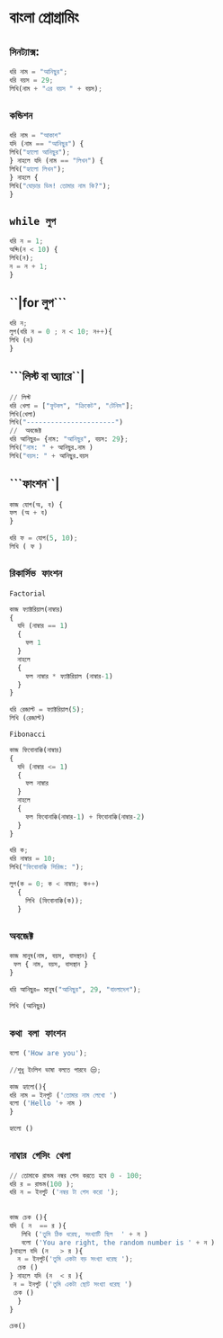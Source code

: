 # বাংলা প্রোগ্রামিং
## ```সিনট্যাক্স```:
```py
ধরি নাম = "আনিছুর";
ধরি বয়স = 29;
লিখি(নাম + "এর বয়স " + বয়স);
```
## ```কন্ডিশন```

```py
ধরি নাম = "আকাশ"
যদি (নাম == "আনিছুর") {
লিখি("হ্যালো আনিছুর");
} নাহলে যদি (নাম == "লিখন") {
লিখি("হ্যালো লিখন");
} নাহলে {
লিখি("ঘোড়ার ডিম! তোমার নাম কি?");
}
```
## ```while লুপ```
```py
ধরি ন = 1;
অব্দি(ন < 10) {
লিখি(ন);
ন = ন + 1;
}
```
## ``|for লুপ```
```py
ধরি ন;
লুপ(ধরি ন = 0 ; ন < 10; ন++){
লিখি (ন)
}
```
## ```লিস্ট বা অ্যারে``|
```py
// লিস্ট 
ধরি খেলা = ["ফুটবল", "ক্রিকেট", "টেনিস"];
লিখি(খেলা)
লিখি("----------------------")
//  অবজেক্ট
ধরি আনিছুর= {নাম: "আনিছুর", বয়স: 29};
লিখি("নাম: " + আনিছুর.নাম )
লিখি("বয়স: " + আনিছুর.বয়স 
```
## ```ফাংশন``|
```py
কাজ যোগ(অ, ব) {
ফল (অ + ব)
}
 
ধরি ফ = যোগ(5, 10);
লিখি ( ফ )
```
## ```রিকার্সিভ ফাংশন```
```Factorial```
```py
কাজ ফ্যাক্টরিয়াল(নাম্বার) 
{
  যদি (নাম্বার == 1)
  {
    ফল 1
  }
  নাহলে
  { 
    ফল নাম্বার * ফ্যাক্টরিয়াল (নাম্বার-1)
  }
}
  
ধরি রেজাল্ট = ফ্যাক্টরিয়াল(5);
লিখি (রেজাল্ট)
```
```Fibonacci```
```py
কাজ ফিবোনাক্কি(নাম্বার)
{
  যদি (নাম্বার <= 1)
  {
    ফল নাম্বার
  }
  নাহলে
  {
    ফল ফিবোনাক্কি(নাম্বার-1) + ফিবোনাক্কি(নাম্বার-2)
  }
}
 
ধরি ক; 
ধরি নাম্বার = 10;
লিখি("ফিবোনাক্কি সিরিজ: ");
 
লুপ(ক = 0; ক < নাম্বার; ক++)
  {
    লিখি (ফিবোনাক্কি(ক));
  }
```
## ```অবজেক্ট```
```py
কাজ মানুষ(নাম, বয়স, বাসস্থান) {
 ফল { নাম, বয়স, বাসস্থান }
}
 
ধরি আনিছুর= মানুষ("আনিছুর", 29, "বাংলাদেশ");
 
লিখি (আনিছুর)
```
## ```কথা বলা ফাংশন```
```py
বলো ('How are you');
 
//শুধু ইংলিশ ভাষা বলতে পারবে 😒;
 
কাজ হ্যালো(){
ধরি নাম = ইনপুট ('তোমার নাম লেখো ')
বলো ('Hello '+ নাম )
}
 
হ্যালো ()
```
## ```নাম্বার গেসিং খেলা```
```py
// তোমাকে রান্ডম নম্বর গেস করতে হবে 0 - 100;
ধরি র = রান্ডম(100 );
ধরি ন = ইনপুট ('নম্বর টা গেস করো ');
 
 
কাজ চেক (){
যদি ( ন  == র ){
   লিখি ('তুমি ঠিক ধরেছ, সংখ্যাটি ছিল  ' + ন )
   বলো ('You are right, the random number is ' + ন )
}নাহলে যদি (ন   > র ){
  ন = ইনপুট('তুমি একটা বড় সংখ্যা ধরেছ ');
  চেক ()
} নাহলে যদি (ন  < র ){
 ন = ইনপুট ('তুমি একটা ছোট সংখ্যা ধরেছ ')
 চেক ()
  }
}
 
চেক()
```
